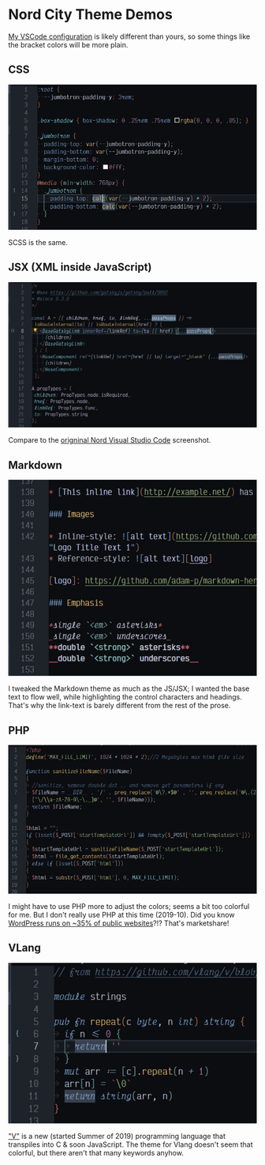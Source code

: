 # Nord City Theme Demos

[My VSCode configuration](../README.md#optional_plugins) is likely different than yours, so some things like the bracket colors will be more plain.

## CSS

![CSS demo screenshot](css.png "CSS demo screenshot")

SCSS is the same.

## JSX (XML inside JavaScript)

![JSX demo screenshot](jsx.png "JSX demo screenshot")

Compare to the [origninal Nord Visual Studio Code](https://www.nordtheme.com/ports/visual-studio-code) screenshot.

## Markdown

![Markdown demo screenshot](markdown.png "Markdown demo screenshot")

I tweaked the Markdown theme as much as the JS/JSX; I wanted the base text to flow well, while highlighting the control characters and headings.  That's why the link-text is barely different from the rest of the prose.

## PHP

![PHP demo screenshot](php.png "PHP demo screenshot")

I might have to use PHP more to adjust the colors; seems a bit too colorful for me.  But I don't really use PHP at this time (2019-10).  Did you know [WordPress runs on ~35% of public websites](https://w3techs.com/technologies/details/cm-wordpress/all/all)?!?  That's marketshare!

## VLang

![V language demo screenshot](vlang.png "V language demo screenshot")

["V"](https://vlang.io/) is a new (started Summer of 2019) programming language that transpiles into C & soon JavaScript.  The theme for Vlang doesn't seem that colorful, but there aren't that many keywords anyhow.
